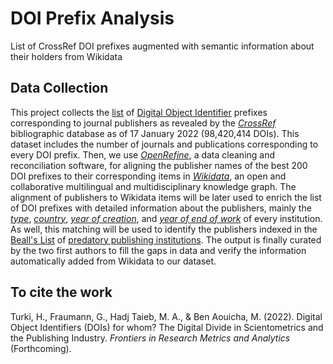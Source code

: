 # DOI Prefix Analysis
List of CrossRef DOI prefixes augmented with semantic information about their holders from Wikidata

## Data Collection
This project collects the [list](https://www.crossref.org/06members/51depositor.html) of [Digital Object Identifier](https://www.doi.org/) prefixes corresponding to journal publishers as revealed by the *[CrossRef](https://www.crossref.org/)* bibliographic database as of 17 January 2022 (98,420,414 DOIs). This dataset includes the number of journals and publications corresponding to every DOI prefix. Then, we use *[OpenRefine](https://openrefine.org/)*, a data cleaning and reconciliation software, for aligning the publisher names of the best 200 DOI prefixes to their corresponding items in *[Wikidata](https://www.wikidata.org)*, an open and collaborative multilingual and multidisciplinary knowledge graph. The alignment of publishers to Wikidata items will be later used to enrich the list of DOI prefixes with detailed information about the publishers, mainly the *[type](https://www.wikidata.org/wiki/Property:P31)*, *[country](https://www.wikidata.org/wiki/Property:P17)*, *[year of creation](https://www.wikidata.org/wiki/Property:P571)*, and *[year of end of work](https://www.wikidata.org/wiki/Property:P576)* of every institution. As well, this matching will be used to identify the publishers indexed in the [Beall's List](https://en.wikipedia.org/wiki/Beall%27s_List) of [predatory publishing institutions](https://en.wikipedia.org/wiki/Predatory_publishing). The output is finally curated by the two first authors to fill the gaps in data and verify the information automatically added from Wikidata to our dataset.

## To cite the work
Turki, H., Fraumann, G., Hadj Taieb, M. A., & Ben Aouicha, M. (2022). Digital Object Identifiers (DOIs) for whom? 
The Digital Divide in Scientometrics and the Publishing Industry. *Frontiers in Research Metrics and Analytics* (Forthcoming).

